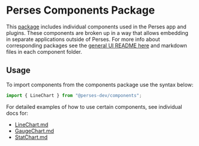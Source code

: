# Perses Components Package

This [package](https://www.npmjs.com/package/@perses-dev/components) includes individual components used in the Perses app and plugins. These components are broken up in a way that allows embedding in separate applications outside of Perses. For more info about corresponding packages see the [general UI README here](https://github.com/perses/perses/blob/main/ui/README.md) and markdown files in each component folder.

## Usage

To import components from the components package use the syntax below:

```typescript
import { LineChart } from "@perses-dev/components";
```

For detailed examples of how to use certain components, see individual docs for:

- [LineChart.md](./src/LineChart/LineChart.md)
- [GaugeChart.md](./src/GaugeChart/GaugeChart.md)
- [StatChart.md](./src/StatChart/StatChart.md)
